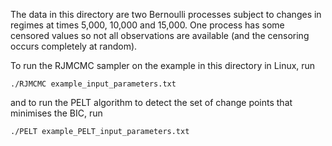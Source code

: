 The data in this directory are two Bernoulli processes subject to changes in regimes at times 5,000, 10,000 and 15,000. One process has some censored values so not all observations are available (and the censoring occurs completely at random).

To run the RJMCMC sampler on the example in this directory in Linux, run
````
./RJMCMC example_input_parameters.txt
````
and to run the PELT algorithm to detect the set of change points that minimises the BIC, run
````
./PELT example_PELT_input_parameters.txt
````
